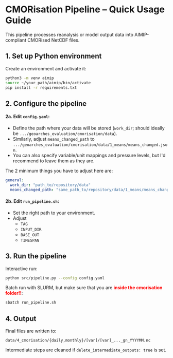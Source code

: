 # CMORisation Pipeline – Quick Usage Guide

This pipeline processes reanalysis or model output data into AIMIP-compliant CMORised NetCDF files.

## 1. Set up Python environment

Create an environment and activate it:

```bash
python3 -m venv aimip
source ~/your_path/aimip/bin/activate
pip install -r requirements.txt
```

## 2. Configure the pipeline

#### 2a. Edit `config.yaml`:

* Define the path where your data will be stored (```work_dir```; should ideally be ```.../geoarches_evaluation/cmorisation/data```).
* Similarly, adjust ```means_changed_path``` to ```.../geoarches_evaluation/cmorisation/data/1_means/means_changed.json```.
* You can also specify variable/unit mappings and pressure levels, but I'd recommend to leave them as they are.

The 2 minimum things you have to adjust here are:

```yaml
general:
  work_dir: "path_to/repository/data"
  means_changed_path: "same_path_to/repository/data/1_means/means_changed.json"
```

#### 2b. Edit `run_pipeline.sh`:

* Set the right path to your environment.
* Adjust
  * ```TAG```
  * ```INPUT_DIR```
  * ```BASE_OUT```
  * ```TIMESPAN```


## 3. Run the pipeline

Interactive run:

```bash
python src/pipeline.py --config config.yaml
```

Batch run with SLURM, but make sure that you are <span style="color:red; font-weight:bold;">inside the cmorisation folder!!</span>:

```bash
sbatch run_pipeline.sh
```

## 4. Output

Final files are written to:

```
data/4_cmorisation/{daily,monthly}/[var]/[var]_..._gn_YYYYMM.nc
```

Intermediate steps are cleaned if `delete_intermediate_outputs: true` is set.
